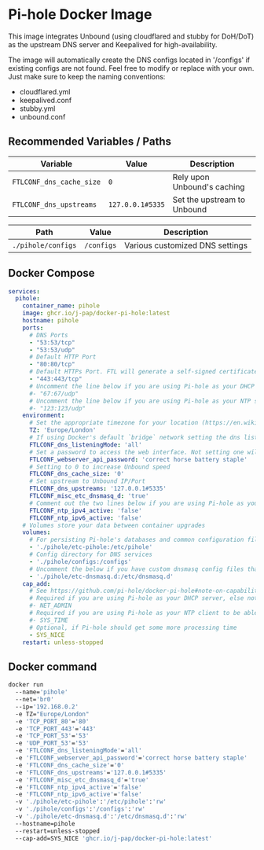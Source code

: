 # Pi-hole Docker Image
This image integrates Unbound (using cloudflared and stubby for DoH/DoT) as
the upstream DNS server and Keepalived for high-availability.

The image will automatically create the DNS configs located in '/configs' if
existing configs are not found. Feel free to modify or replace with your own.
Just make sure to keep the naming conventions:

- cloudflared.yml
- keepalived.conf
- stubby.yml
- unbound.conf

## Recommended Variables / Paths

| Variable | Value | Description |
| -------- | ----- | ---------- |
| `FTLCONF_dns_cache_size` | `0` | Rely upon Unbound's caching |
| `FTLCONF_dns_upstreams` | `127.0.0.1#5335` | Set the upstream to Unbound |

| Path | Value | Description |
| ---- | ----- | ----------- |
| `./pihole/configs` | `/configs` | Various customized DNS settings |

## Docker Compose
```yml
services:
  pihole:
    container_name: pihole
    image: ghcr.io/j-pap/docker-pi-hole:latest
    hostname: pihole
    ports:
      # DNS Ports
      - "53:53/tcp"
      - "53:53/udp"
      # Default HTTP Port
      - "80:80/tcp"
      # Default HTTPs Port. FTL will generate a self-signed certificate
      - "443:443/tcp"
      # Uncomment the line below if you are using Pi-hole as your DHCP server
      #- "67:67/udp"
      # Uncomment the line below if you are using Pi-hole as your NTP server
      #- "123:123/udp"
    environment:
      # Set the appropriate timezone for your location (https://en.wikipedia.org/wiki/List_of_tz_database_time_zones), e.g:
      TZ: 'Europe/London'
      # If using Docker's default `bridge` network setting the dns listening mode should be set to 'all'
      FTLCONF_dns_listeningMode: 'all'
      # Set a password to access the web interface. Not setting one will result in a random password being assigned
      FTLCONF_webserver_api_password: 'correct horse battery staple'
      # Setting to 0 to increase Unbound speed
      FTLCONF_dns_cache_size: '0'
      # Set upstream to Unbound IP/Port
      FTLCONF_dns_upstreams: '127.0.0.1#5335'
      FTLCONF_misc_etc_dnsmasq_d: 'true'
      # Comment out the two lines below if you are using Pi-hole as your NTP server
      FTLCONF_ntp_ipv4_active: 'false'
      FTLCONF_ntp_ipv6_active: 'false'
    # Volumes store your data between container upgrades
    volumes:
      # For persisting Pi-hole's databases and common configuration file
      - './pihole/etc-pihole:/etc/pihole'
      # Config directory for DNS services
      - './pihole/configs:/configs'
      # Uncomment the below if you have custom dnsmasq config files that you want to persist. Not needed for most starting fresh with Pi-hole v6. If you're upgrading from v5 you and have used this directory before, you should keep it enabled for the first v6 container start to allow for a complete migration. It can be removed afterwards. Needs environment variable FTLCONF_misc_etc_dnsmasq_d: 'true'
      - './pihole/etc-dnsmasq.d:/etc/dnsmasq.d'
    cap_add:
      # See https://github.com/pi-hole/docker-pi-hole#note-on-capabilities
      # Required if you are using Pi-hole as your DHCP server, else not needed
      #- NET_ADMIN
      # Required if you are using Pi-hole as your NTP client to be able to set the host's system time
      #- SYS_TIME
      # Optional, if Pi-hole should get some more processing time
      - SYS_NICE
    restart: unless-stopped
```

## Docker command
```bash
docker run
  --name='pihole'
  --net='br0'
  --ip='192.168.0.2'
  -e TZ="Europe/London"
  -e 'TCP_PORT_80'='80'
  -e 'TCP_PORT_443'='443'
  -e 'TCP_PORT_53'='53'
  -e 'UDP_PORT_53'='53'
  -e 'FTLCONF_dns_listeningMode'='all'
  -e 'FTLCONF_webserver_api_password'='correct horse battery staple'
  -e 'FTLCONF_dns_cache_size'='0'
  -e 'FTLCONF_dns_upstreams'='127.0.0.1#5335'
  -e 'FTLCONF_misc_etc_dnsmasq_d'='true'
  -e 'FTLCONF_ntp_ipv4_active'='false'
  -e 'FTLCONF_ntp_ipv6_active'='false'
  -v './pihole/etc-pihole':'/etc/pihole':'rw'
  -v './pihole/configs':'/configs':'rw'
  -v './pihole/etc-dnsmasq.d':'/etc/dnsmasq.d':'rw'
  --hostname=pihole
  --restart=unless-stopped
  --cap-add=SYS_NICE 'ghcr.io/j-pap/docker-pi-hole:latest'
```
